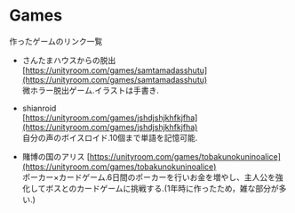 # Games
作ったゲームのリンク一覧

- さんたまハウスからの脱出
[https://unityroom.com/games/samtamadasshutu](https://unityroom.com/games/samtamadasshutu)  
微ホラー脱出ゲーム.イラストは手書き.

- shianroid  
  [https://unityroom.com/games/jshdjshjkhfkjfha](https://unityroom.com/games/jshdjshjkhfkjfha)  
  自分の声のボイスロイド.10個まで単語を記憶可能.
  
- 賭博の国のアリス
  [https://unityroom.com/games/tobakunokuninoalice](https://unityroom.com/games/tobakunokuninoalice)  
  ポーカー×カードゲーム.6日間のポーカーを行いお金を増やし、主人公を強化してボスとのカードゲームに挑戦する.(1年時に作ったため，雑な部分が多い.)